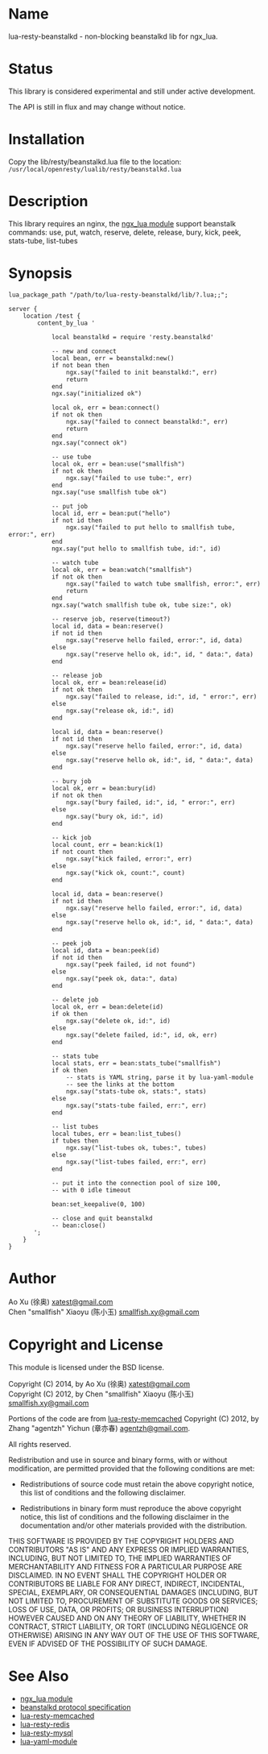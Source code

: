 Name
====

lua-resty-beanstalkd - non-blocking beanstalkd lib for ngx_lua.

Status
======

This library is considered experimental and still under active development.

The API is still in flux and may change without notice.

Installation
============
Copy the lib/resty/beanstalkd.lua file to the location:
`/usr/local/openresty/lualib/resty/beanstalkd.lua`

Description
===========

This library requires an nginx, the [ngx_lua module](http://wiki.nginx.org/HttpLuaModule)
support beanstalk commands:
use, put, watch, reserve, delete, release, bury, kick, peek, stats-tube, list-tubes

Synopsis
========
```
lua_package_path "/path/to/lua-resty-beanstalkd/lib/?.lua;;";

server {
    location /test {
        content_by_lua '

            local beanstalkd = require 'resty.beanstalkd'

            -- new and connect
            local bean, err = beanstalkd:new()
            if not bean then
                ngx.say("failed to init beanstalkd:", err)
                return
            end
            ngx.say("initialized ok")

            local ok, err = bean:connect()
            if not ok then
                ngx.say("failed to connect beanstalkd:", err)
                return
            end
            ngx.say("connect ok")

            -- use tube
            local ok, err = bean:use("smallfish")
            if not ok then
                ngx.say("failed to use tube:", err)
            end
            ngx.say("use smallfish tube ok")

            -- put job
            local id, err = bean:put("hello")
            if not id then
                ngx.say("failed to put hello to smallfish tube, error:", err)
            end
            ngx.say("put hello to smallfish tube, id:", id)

            -- watch tube
            local ok, err = bean:watch("smallfish")
            if not ok then
                ngx.say("failed to watch tube smallfish, error:", err)
                return
            end
            ngx.say("watch smallfish tube ok, tube size:", ok)

            -- reserve job, reserve(timeout?)
            local id, data = bean:reserve()
            if not id then
                ngx.say("reserve hello failed, error:", id, data)
            else
                ngx.say("reserve hello ok, id:", id, " data:", data)
            end

            -- release job
            local ok, err = bean:release(id)
            if not ok then
                ngx.say("failed to release, id:", id, " error:", err)
            else
                ngx.say("release ok, id:", id)
            end

            local id, data = bean:reserve()
            if not id then
                ngx.say("reserve hello failed, error:", id, data)
            else
                ngx.say("reserve hello ok, id:", id, " data:", data)
            end

            -- bury job
            local ok, err = bean:bury(id)
            if not ok then
                ngx.say("bury failed, id:", id, " error:", err)
            else
                ngx.say("bury ok, id:", id)
            end

            -- kick job
            local count, err = bean:kick(1)
            if not count then
                ngx.say("kick failed, error:", err)
            else
                ngx.say("kick ok, count:", count)
            end

            local id, data = bean:reserve()
            if not id then
                ngx.say("reserve hello failed, error:", id, data)
            else
                ngx.say("reserve hello ok, id:", id, " data:", data)
            end

            -- peek job
            local id, data = bean:peek(id)
            if not id then
                ngx.say("peek failed, id not found")
            else
                ngx.say("peek ok, data:", data)
            end

            -- delete job
            local ok, err = bean:delete(id)
            if ok then
                ngx.say("delete ok, id:", id)
            else
                ngx.say("delete failed, id:", id, ok, err)
            end

            -- stats tube
            local stats, err = bean:stats_tube("smallfish")
            if ok then
                -- stats is YAML string, parse it by lua-yaml-module
                -- see the links at the bottom
                ngx.say("stats-tube ok, stats:", stats)
            else
                ngx.say("stats-tube failed, err:", err)
            end

            -- list tubes
            local tubes, err = bean:list_tubes()
            if tubes then
                ngx.say("list-tubes ok, tubes:", tubes)
            else
                ngx.say("list-tubes failed, err:", err)
            end

            -- put it into the connection pool of size 100,
            -- with 0 idle timeout

            bean:set_keepalive(0, 100)

            -- close and quit beanstalkd
            -- bean:close()
       ';
    }
}
```

Author
======

Ao Xu (徐奥) <xatest@gmail.com>  
Chen "smallfish" Xiaoyu (陈小玉) <smallfish.xy@gmail.com>

Copyright and License
=====================

This module is licensed under the BSD license.

Copyright (C) 2014, by Ao Xu (徐奥) <xatest@gmail.com>  
Copyright (C) 2012, by Chen "smallfish" Xiaoyu (陈小玉) <smallfish.xy@gmail.com>

Portions of the code are from [lua-resty-memcached](https://github.com/agentzh/lua-resty-memcached) Copyright (C) 2012, by Zhang "agentzh" Yichun (章亦春) <agentzh@gmail.com>.

All rights reserved.

Redistribution and use in source and binary forms, with or without modification, are permitted provided that the following conditions are met:

* Redistributions of source code must retain the above copyright notice, this list of conditions and the following disclaimer.

* Redistributions in binary form must reproduce the above copyright notice, this list of conditions and the following disclaimer in the documentation and/or other materials provided with the distribution.

THIS SOFTWARE IS PROVIDED BY THE COPYRIGHT HOLDERS AND CONTRIBUTORS "AS IS" AND ANY EXPRESS OR IMPLIED WARRANTIES, INCLUDING, BUT NOT LIMITED TO, THE IMPLIED WARRANTIES OF MERCHANTABILITY AND FITNESS FOR A PARTICULAR PURPOSE ARE DISCLAIMED. IN NO EVENT SHALL THE COPYRIGHT HOLDER OR CONTRIBUTORS BE LIABLE FOR ANY DIRECT, INDIRECT, INCIDENTAL, SPECIAL, EXEMPLARY, OR CONSEQUENTIAL DAMAGES (INCLUDING, BUT NOT LIMITED TO, PROCUREMENT OF SUBSTITUTE GOODS OR SERVICES; LOSS OF USE, DATA, OR PROFITS; OR BUSINESS INTERRUPTION) HOWEVER CAUSED AND ON ANY THEORY OF LIABILITY, WHETHER IN CONTRACT, STRICT LIABILITY, OR TORT (INCLUDING NEGLIGENCE OR OTHERWISE) ARISING IN ANY WAY OUT OF THE USE OF THIS SOFTWARE, EVEN IF ADVISED OF THE POSSIBILITY OF SUCH DAMAGE.

See Also
========
* [ngx_lua module](http://wiki.nginx.org/HttpLuaModule)
* [beanstalkd protocol specification](https://github.com/kr/beanstalkd/blob/master/doc/protocol.txt)
* [lua-resty-memcached](https://github.com/agentzh/lua-resty-memcached)
* [lua-resty-redis](https://github.com/agentzh/lua-resty-redis)
* [lua-resty-mysql](https://github.com/agentzh/lua-resty-mysql)
* [lua-yaml-module](https://github.com/aoxu/lua-yaml-module)

